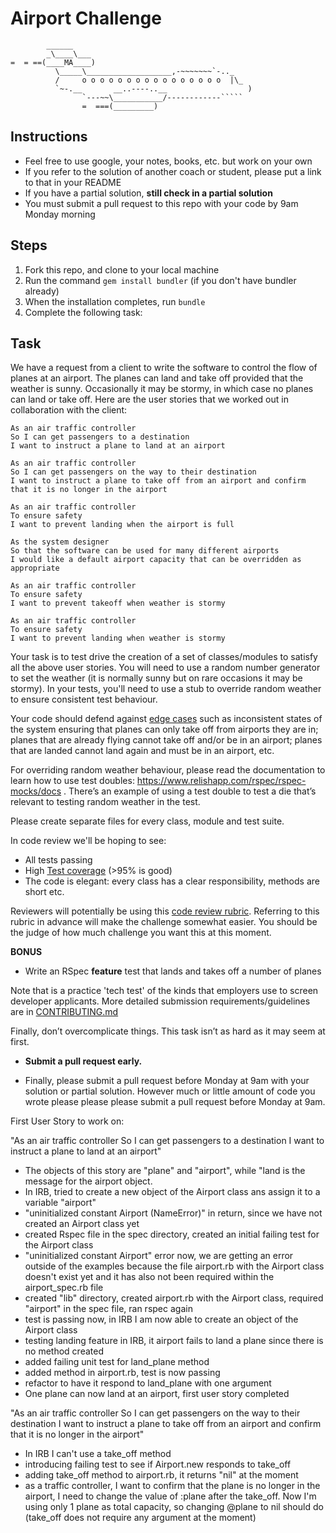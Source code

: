Airport Challenge
=================

```
        ______
        _\____\___
=  = ==(____MA____)
          \_____\___________________,-~~~~~~~`-.._
          /     o o o o o o o o o o o o o o o o  |\_
          `~-.__       __..----..__                  )
                `---~~\___________/------------`````
                =  ===(_________)

```

Instructions
---------

* Feel free to use google, your notes, books, etc. but work on your own
* If you refer to the solution of another coach or student, please put a link to that in your README
* If you have a partial solution, **still check in a partial solution**
* You must submit a pull request to this repo with your code by 9am Monday morning

Steps
-------

1. Fork this repo, and clone to your local machine
2. Run the command `gem install bundler` (if you don't have bundler already)
3. When the installation completes, run `bundle`
4. Complete the following task:

Task
-----

We have a request from a client to write the software to control the flow of planes at an airport. The planes can land and take off provided that the weather is sunny. Occasionally it may be stormy, in which case no planes can land or take off.  Here are the user stories that we worked out in collaboration with the client:

```
As an air traffic controller 
So I can get passengers to a destination 
I want to instruct a plane to land at an airport

As an air traffic controller 
So I can get passengers on the way to their destination 
I want to instruct a plane to take off from an airport and confirm that it is no longer in the airport

As an air traffic controller 
To ensure safety 
I want to prevent landing when the airport is full 

As the system designer
So that the software can be used for many different airports
I would like a default airport capacity that can be overridden as appropriate

As an air traffic controller 
To ensure safety 
I want to prevent takeoff when weather is stormy 

As an air traffic controller 
To ensure safety 
I want to prevent landing when weather is stormy 
```

Your task is to test drive the creation of a set of classes/modules to satisfy all the above user stories. You will need to use a random number generator to set the weather (it is normally sunny but on rare occasions it may be stormy). In your tests, you'll need to use a stub to override random weather to ensure consistent test behaviour.

Your code should defend against [edge cases](http://programmers.stackexchange.com/questions/125587/what-are-the-difference-between-an-edge-case-a-corner-case-a-base-case-and-a-b) such as inconsistent states of the system ensuring that planes can only take off from airports they are in; planes that are already flying cannot take off and/or be in an airport; planes that are landed cannot land again and must be in an airport, etc.

For overriding random weather behaviour, please read the documentation to learn how to use test doubles: https://www.relishapp.com/rspec/rspec-mocks/docs . There’s an example of using a test double to test a die that’s relevant to testing random weather in the test.

Please create separate files for every class, module and test suite.

In code review we'll be hoping to see:

* All tests passing
* High [Test coverage](https://github.com/makersacademy/course/blob/main/pills/test_coverage.md) (>95% is good)
* The code is elegant: every class has a clear responsibility, methods are short etc. 

Reviewers will potentially be using this [code review rubric](docs/review.md).  Referring to this rubric in advance will make the challenge somewhat easier.  You should be the judge of how much challenge you want this at this moment.

**BONUS**

* Write an RSpec **feature** test that lands and takes off a number of planes

Note that is a practice 'tech test' of the kinds that employers use to screen developer applicants.  More detailed submission requirements/guidelines are in [CONTRIBUTING.md](CONTRIBUTING.md)

Finally, don’t overcomplicate things. This task isn’t as hard as it may seem at first.

* **Submit a pull request early.**

* Finally, please submit a pull request before Monday at 9am with your solution or partial solution.  However much or little amount of code you wrote please please please submit a pull request before Monday at 9am.


First User Story to work on:

"As an air traffic controller 
So I can get passengers to a destination 
I want to instruct a plane to land at an airport"

- The objects of this story are "plane" and "airport", while "land is the message for the airport object.
- In IRB, tried to create a new object of the Airport class ans assign it to a variable "airport"
- "uninitialized constant Airport (NameError)" in return, since we have not created an Airport class yet
- created Rspec file in the spec directory, created an initial failing test for the Airport class
- "uninitialized constant Airport" error now, we are getting an error outside of the examples because the file airport.rb with the Airport class doesn't exist yet and it has also not been required within the airport_spec.rb file
- created "lib" directory, created airport.rb with the Airport class, required "airport" in the spec file, ran rspec again
- test is passing now, in IRB I am now able to create an object of the Airport class
- testing landing feature in IRB, it airport fails to land a plane since there is no method created
- added failing unit test for land_plane method
- added method in airport.rb, test is now passing
- refactor to have it respond to land_plane with one argument
- One plane can now land at an airport, first user story completed

"As an air traffic controller 
So I can get passengers on the way to their destination 
I want to instruct a plane to take off from an airport and confirm that it is no longer in the airport"

- In IRB I can't use a take_off method
- introducing failing test to see if Airport.new responds to take_off
- adding take_off method to airport.rb, it returns "nil" at the moment
- as a traffic controller, I want to confirm that the plane is no longer in the airport, I need to change the value of :plane after the take_off. Now I'm using only 1 plane as total capacity, so changing @plane to nil should do (take_off does not require any argument at the moment)


